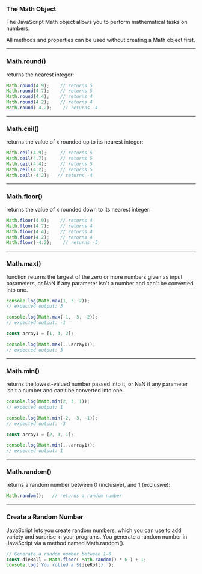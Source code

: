 ### The Math Object
The JavaScript Math object allows you to perform mathematical tasks on numbers.

All methods and properties can be used without creating a Math object first.

***

### Math.round()
returns the nearest integer:


```js
Math.round(4.9);    // returns 5
Math.round(4.7);    // returns 5
Math.round(4.4);    // returns 4
Math.round(4.2);    // returns 4
Math.round(-4.2);    // returns -4
```

***

### Math.ceil()
returns the value of x rounded up to its nearest integer:

```js
Math.ceil(4.9);     // returns 5
Math.ceil(4.7);     // returns 5
Math.ceil(4.4);     // returns 5
Math.ceil(4.2);     // returns 5
Math.ceil(-4.2);   // returns -4
```

***

### Math.floor()
returns the value of x rounded down to its nearest integer:

```js
Math.floor(4.9);    // returns 4
Math.floor(4.7);    // returns 4
Math.floor(4.4);    // returns 4
Math.floor(4.2);    // returns 4
Math.floor(-4.2);    // returns -5
```

***

### Math.max()

function returns the largest of the zero or more numbers given as input parameters, or NaN if any parameter isn't a number and can't be converted into one.

```js
console.log(Math.max(1, 3, 2));
// expected output: 3

console.log(Math.max(-1, -3, -2));
// expected output: -1

const array1 = [1, 3, 2];

console.log(Math.max(...array1));
// expected output: 3
```

***

### Math.min()

returns the lowest-valued number passed into it, or NaN if any parameter isn't a number and can't be converted into one.

```js
console.log(Math.min(2, 3, 1));
// expected output: 1

console.log(Math.min(-2, -3, -1));
// expected output: -3

const array1 = [2, 3, 1];

console.log(Math.min(...array1));
// expected output: 1
```
***

### Math.random()

returns a random number between 0 (inclusive), and 1 (exclusive):

```js
Math.random();   // returns a random number
```
***

### Create a Random Number

JavaScript lets you create random numbers, which you can use to add variety and surprise in your programs. You generate a random number in JavaScript via a method named Math.random().

```js
// Generate a random number between 1-6
const dieRoll = Math.floor( Math.random() * 6 ) + 1; 
console.log(`You rolled a ${dieRoll}.`);
```